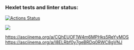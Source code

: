 ### Hexlet tests and linter status:

[![Actions Status](https://github.com/sophiepavlova/fullstack-javascript-project-44/actions/workflows/hexlet-check.yml/badge.svg)](https://github.com/sophiepavlova/fullstack-javascript-project-44/actions)

<a href="https://codeclimate.com/github/sophiepavlova/fullstack-javascript-project-44/maintainability"><img src="https://api.codeclimate.com/v1/badges/3487f7c3115c0849ea35/maintainability" /></a>

<!-- https://asciinema.org/a/jbshRbmPBMFAExiT9TTTCnfJd -->

https://asciinema.org/a/CQhEUOF1W4m6MPHks5ReYyMOS
https://asciinema.org/a/I8ELRbf0y7geBRDq0RWC8gVNJ
